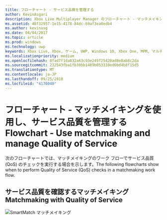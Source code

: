 ```yaml
---
title: フローチャート - サービス品質を管理する
author: KevinAsgari
description: Xbox Live Multiplayer Manager のフローチャート - マッチメイキングを使用し、サービス品質を管理する
ms.assetid: 48f32957-1e15-4178-84dc-69af3ea0edb4
ms.author: kevinasg
ms.date: 04/04/2017
ms.topic: article
ms.prod: windows
ms.technology: uwp
keywords: Xbox Live, Xbox, ゲーム, UWP, Windows 10, Xbox One, MPM, マルチプレイヤー, サービス品質, QoS, Multiplayer Manager, フローチャート
ms.localizationpriority: medium
ms.openlocfilehash: 8fad7f1da832a63c93e249f25420ad8e8ab8c2da
ms.sourcegitcommit: 232543fba1fb30bb1489b053310ed6bd4b8f15d5
ms.translationtype: MT
ms.contentlocale: ja-JP
ms.lasthandoff: 09/25/2018
ms.locfileid: "4176040"
---
```

# <a name="flowchart---use-matchmaking-and-manage-quality-of-service"></a><span data-ttu-id="7513b-104">フローチャート - マッチメイキングを使用し、サービス品質を管理する</span><span class="sxs-lookup"><span data-stu-id="7513b-104">Flowchart - Use matchmaking and manage Quality of Service</span></span>

<span data-ttu-id="7513b-105">次のフローチャートでは、マッチメイキングのワーク フローでサービス品質 (QoS) のチェックを実行する場合を示します。</span><span class="sxs-lookup"><span data-stu-id="7513b-105">The following flowcharts show when to perform Quality of Service (QoS) checks in a matchmaking work flow.</span></span>

## <a name="matchmaking-with-quality-of-service"></a><span data-ttu-id="7513b-106">サービス品質を確認するマッチメイキング</span><span class="sxs-lookup"><span data-stu-id="7513b-106">Matchmaking with Quality of Service</span></span>

![SmartMatch マッチメイキング](../../../images/multiplayer/mpm-matchmaking-with-qos.png)
